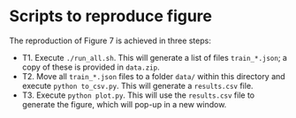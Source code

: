 # Scripts to reproduce figure

The reproduction of Figure 7 is achieved in three steps:

- T1. Execute `./run_all.sh`. This will generate a list of files `train_*.json`; a copy of these is provided in `data.zip`.
- T2. Move all `train_*.json` files to a folder `data/` within this directory and execute `python to_csv.py`. This will generate a `results.csv` file.
- T3. Execute `python plot.py`. This will use the `results.csv` file to generate the figure, which will pop-up in a new window.
